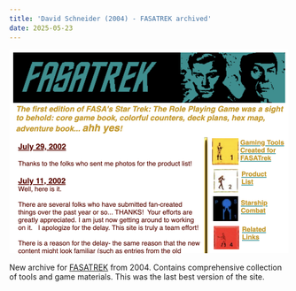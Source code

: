 ```yaml
---
title: 'David Schneider (2004) - FASATREK archived'
date: 2025-05-23
---
```

![FASATrek](/images/fasatrek.png)

New archive for [FASATREK](https://fasast.netlify.app/fasatrek2/html/fasaindex.htm) from 2004. Contains comprehensive collection of tools and game materials. This was the last best version of the site.
